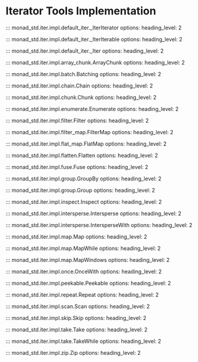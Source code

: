 # Iterator Tools Implementation

::: monad_std.iter.impl.default_iter._IterIterator
    options:
        heading_level: 2

::: monad_std.iter.impl.default_iter._IterIterable
    options:
        heading_level: 2

::: monad_std.iter.impl.default_iter._Iter
    options:
        heading_level: 2

::: monad_std.iter.impl.array_chunk.ArrayChunk
    options:
        heading_level: 2

::: monad_std.iter.impl.batch.Batching
    options:
        heading_level: 2

::: monad_std.iter.impl.chain.Chain
    options:
        heading_level: 2

::: monad_std.iter.impl.chunk.Chunk
    options:
        heading_level: 2

::: monad_std.iter.impl.enumerate.Enumerate
    options:
        heading_level: 2

::: monad_std.iter.impl.filter.Filter
    options:
        heading_level: 2

::: monad_std.iter.impl.filter_map.FilterMap
    options:
        heading_level: 2

::: monad_std.iter.impl.flat_map.FlatMap
    options:
        heading_level: 2

::: monad_std.iter.impl.flatten.Flatten
    options:
        heading_level: 2

::: monad_std.iter.impl.fuse.Fuse
    options:
        heading_level: 2

::: monad_std.iter.impl.group.GroupBy
    options:
        heading_level: 2

::: monad_std.iter.impl.group.Group
    options:
        heading_level: 2

::: monad_std.iter.impl.inspect.Inspect
    options:
        heading_level: 2

::: monad_std.iter.impl.intersperse.Intersperse
    options:
        heading_level: 2

::: monad_std.iter.impl.intersperse.IntersperseWith
    options:
        heading_level: 2

::: monad_std.iter.impl.map.Map
    options:
        heading_level: 2

::: monad_std.iter.impl.map.MapWhile
    options:
        heading_level: 2

::: monad_std.iter.impl.map.MapWindows
    options:
        heading_level: 2

::: monad_std.iter.impl.once.OnceWith
    options:
        heading_level: 2

::: monad_std.iter.impl.peekable.Peekable
    options:
        heading_level: 2

::: monad_std.iter.impl.repeat.Repeat
    options:
        heading_level: 2

::: monad_std.iter.impl.scan.Scan
    options:
        heading_level: 2

::: monad_std.iter.impl.skip.Skip
    options:
        heading_level: 2

::: monad_std.iter.impl.take.Take
    options:
        heading_level: 2

::: monad_std.iter.impl.take.TakeWhile
    options:
        heading_level: 2

::: monad_std.iter.impl.zip.Zip
    options:
        heading_level: 2
